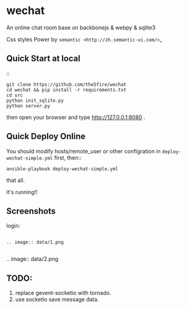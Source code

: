 wechat
==================

An online chat room base on backbonejs &amp; webpy &amp; sqlite3

Css styles Power by `semantic <http://zh.semantic-ui.com/>`_ 

Quick Start at local
-------------------------

::

    git clone https://github.com/the5fire/wechat
    cd wechat && pip install -r requirements.txt
    cd src
    python init_sqlite.py
    python server.py

then open your browser and type http://127.0.0.1:8080 .

Quick Deploy Online
------------------------
You should modify hosts/remote_user or other configration in ``deploy-wechat-simple.yml`` first, then::

    ansible-playbook deploy-wechat-simple.yml

that all.

it's running!!


Screenshots
---------------------

login:
~~~~~~~~~~~~~~~~~~~~~~~~

.. image:: data/1.png


~~~~~~~~~~~~~~~~~~~~~~~~

.. image:: data/2.png



TODO:
------------------------

1. replace gevent-socketio with tornado.
2. use socketio save message data.

